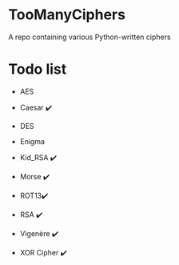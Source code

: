 # TooManyCiphers
A repo containing various Python-written ciphers

# Todo list

- AES

- Caesar ✔️

- DES

- Enigma

- Kid_RSA ✔️

- Morse ✔️

- ROT13✔️

- RSA ✔️

- Vigenère ✔️

- XOR Cipher ✔️
